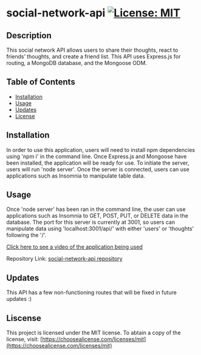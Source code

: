 # social-network-api [![License: MIT](https://img.shields.io/badge/License-MIT-yellow.svg)](https://opensource.org/licenses/MIT)

## Description

This social network API allows users to share their thoughts, react to friends’ thoughts, and create a friend list. This API uses Express.js for routing, a MongoDB database, and the Mongoose ODM.

## Table of Contents

- [Installation](#installation)
- [Usage](#usage)
- [Updates](#updates)
- [License](#license)

## Installation

In order to use this application, users will need to install npm dependencies using 'npm i' in the command line. Once Express.js and Mongoose have been installed, the application will be ready for use. To initiate the server, users will run 'node server'. Once the server is connected, users can use applications such as Insomnia to manipulate table data.

## Usage

Once 'node server' has been ran in the command line, the user can use applications such as Insomnia to GET, POST, PUT, or DELETE data in the database. The port for this server is currently at 3001, so users can manipulate data using 'localhost:3001/api/' with either 'users' or 'thoughts' following the '/'.

[Click here to see a video of the application being used](https://www.awesomescreenshot.com/video/9411598?key=0ea9f8c2587813c73c00d8e055649115)

Repository Link: [social-network-api repository](https://github.com/allygarcia152/social-network-api)

## Updates

This API has a few non-functioning routes that will be fixed in future updates :)

## Liscense

This project is licensed under the MIT license. To abtain a copy of the license, visit: [https://choosealicense.com/licenses/mit](https://choosealicense.com/licenses/mit)
